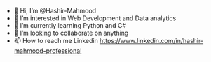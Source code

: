 - 👋 Hi, I’m @Hashir-Mahmood
- 👀 I’m interested in Web Development and Data analytics
- 🌱 I’m currently learning Python and C#
- 💞️ I’m looking to collaborate on anything
- 📫 How to reach me Linkedin https://www.linkedin.com/in/hashir-mahmood-professional
